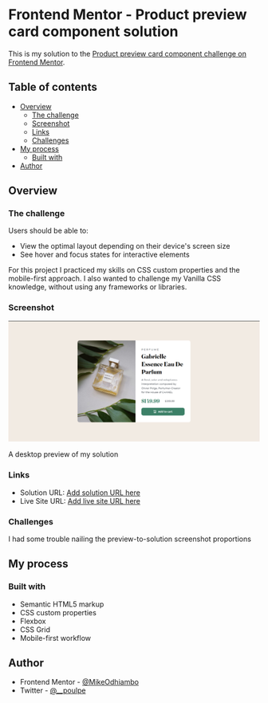 # Frontend Mentor - Product preview card component solution

This is my solution to the [Product preview card component challenge on Frontend Mentor](https://www.frontendmentor.io/challenges/product-preview-card-component-GO7UmttRfa).

## Table of contents

- [Overview](#overview)
  - [The challenge](#the-challenge)
  - [Screenshot](#screenshot)
  - [Links](#links)
  - [Challenges](#challenges)
- [My process](#my-process)
  - [Built with](#built-with)
- [Author](#author)

## Overview

### The challenge

Users should be able to:

- View the optimal layout depending on their device's screen size
- See hover and focus states for interactive elements

For this project I practiced my skills on CSS custom properties and the mobile-first approach. I also wanted to challenge my Vanilla CSS knowledge, without using any frameworks or libraries.

### Screenshot

![](./images/solution.png)

A desktop preview of my solution


### Links

- Solution URL: [Add solution URL here](https://www.frontendmentor.io/solutions/responsive-product-preview-card-component-using-css-grid-IV0I5Utrn5)
- Live Site URL: [Add live site URL here](https://poulpe-ppc.netlify.app/)

### Challenges
I had some trouble nailing the preview-to-solution screenshot proportions


## My process

### Built with

- Semantic HTML5 markup
- CSS custom properties
- Flexbox
- CSS Grid
- Mobile-first workflow

## Author

- Frontend Mentor - [@MikeOdhiambo](https://www.frontendmentor.io/profile/MikeOdhiambo)
- Twitter - [@__poulpe](https://twitter.com/__poulpe)


